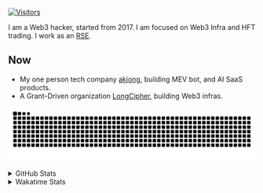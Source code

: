 <!-- markdownlint-disable MD041 MD010 MD033 -->
[![Visitors](https://api.visitorbadge.io/api/daily?path=Akagi201%2FAkagi201&label=Visitors%20Today&countColor=%2337d67a)](https://visitorbadge.io/status?path=Akagi201%2FAkagi201)

I am a Web3 hacker, started from 2017. I am focused on Web3 Infra and HFT trading.
I work as an [RSE](https://us-rse.org/about/what-is-an-rse/).

## Now

* My one person tech company [akjong](https://github.com/akjong), building MEV bot, and AI SaaS products.
* A Grant-Driven organization [LongCipher](https://github.com/longcipher), building Web3 infras.

[![github contribution grid snake animation](https://raw.githubusercontent.com/Akagi201/Akagi201/output/github-contribution-grid-snake.svg#gh-light-mode-only)](https://github.com/Akagi201)

<details>
<summary>GitHub Stats</summary>
  <a href="https://github.com/Akagi201"><img alt="Profile Detail" src="https://raw.githubusercontent.com/Akagi201/Akagi201/master/profile-summary-card-output/dracula/0-profile-details.svg" /></a>
  <a href="https://github.com/Akagi201"><img alt="Github Stats" src="https://raw.githubusercontent.com/Akagi201/Akagi201/master/profile-summary-card-output/dracula/3-stats.svg" /></a>
  <a href="https://github.com/Akagi201"><img alt="Lang By Commits" src="https://raw.githubusercontent.com/Akagi201/Akagi201/master/profile-summary-card-output/dracula/2-most-commit-language.svg" /></a>
</details>

<details>
<summary>Wakatime Stats</summary>
<br>

<!--START_SECTION:waka-->

```txt
From: 24 August 2025 - To: 31 August 2025

Total Time: 54 hrs 38 mins

sh           23 hrs 40 mins  ██████████▓░░░░░░░░░░░░░░   43.33 %
Other        14 hrs 19 mins  ██████▓░░░░░░░░░░░░░░░░░░   26.22 %
Rust         6 hrs 37 mins   ███░░░░░░░░░░░░░░░░░░░░░░   12.12 %
TOML         4 hrs 33 mins   ██░░░░░░░░░░░░░░░░░░░░░░░   08.33 %
Markdown     2 hrs 37 mins   █▒░░░░░░░░░░░░░░░░░░░░░░░   04.79 %
TypeScript   1 hr 23 mins    ▓░░░░░░░░░░░░░░░░░░░░░░░░   02.55 %
YAML         24 mins         ▒░░░░░░░░░░░░░░░░░░░░░░░░   00.75 %
Move         13 mins         ░░░░░░░░░░░░░░░░░░░░░░░░░   00.42 %
Bash         10 mins         ░░░░░░░░░░░░░░░░░░░░░░░░░   00.31 %
Makefile     8 mins          ░░░░░░░░░░░░░░░░░░░░░░░░░   00.25 %
```

<!--END_SECTION:waka-->

</details>
